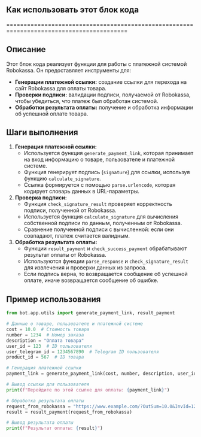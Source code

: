 ## Как использовать этот блок кода
=========================================================================================

Описание
-------------------------
Этот блок кода реализует функции для работы с платежной системой Robokassa. Он предоставляет инструменты для:

* **Генерации платежной ссылки:** создание ссылки для перехода на сайт Robokassa для оплаты товара.
* **Проверки подписи:** валидации подписи, получаемой от Robokassa, чтобы убедиться, что платеж был обработан системой.
* **Обработки результата оплаты:** получение и обработка информации об успешной оплате товара.

Шаги выполнения
-------------------------
1. **Генерация платежной ссылки:**
    - Используется функция `generate_payment_link`, которая принимает на вход информацию о товаре, пользователе и платежной системе.
    - Функция генерирует подпись (`signature`) для ссылки, используя функцию `calculate_signature`.
    - Ссылка формируется с помощью `parse.urlencode`, которая кодирует словарь данных в URL-параметры.
2. **Проверка подписи:**
    - Функция `check_signature_result` проверяет корректность подписи, полученной от Robokassa.
    - Используется функция `calculate_signature` для вычисления собственной подписи по данным, полученным от Robokassa.
    - Сравнение полученной подписи с вычисленной: если они совпадают, платеж считается валидным.
3. **Обработка результата оплаты:**
    - Функции `result_payment` и `check_success_payment` обрабатывают результат оплаты от Robokassa.
    - Используются функции `parse_response` и `check_signature_result` для извлечения и проверки данных из запроса.
    - Если подпись верна, то возвращается сообщение об успешной оплате, иначе возвращается сообщение об ошибке.

Пример использования
-------------------------

```python
from bot.app.utils import generate_payment_link, result_payment

# Данные о товаре, пользователе и платежной системе
cost = 10.0  # Стоимость товара
number = 1234  # Номер заказа
description = "Оплата товара"
user_id = 123  # ID пользователя
user_telegram_id = 1234567890  # Telegram ID пользователя
product_id = 567  # ID товара

# Генерация платежной ссылки
payment_link = generate_payment_link(cost, number, description, user_id, user_telegram_id, product_id)

# Вывод ссылки для пользователя
print(f"Перейдите по этой ссылке для оплаты: {payment_link}")

# Обработка результата оплаты
request_from_robokassa = "https://www.example.com/?OutSum=10.0&InvId=1234&SignatureValue=signature_value&Shp_user_id=123&Shp_user_telegram_id=1234567890&Shp_product_id=567"
result = result_payment(request_from_robokassa)

# Вывод результата оплаты
print(f"Результат оплаты: {result}")
```
